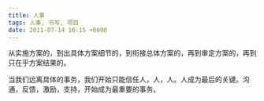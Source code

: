 ```yaml
---
title: 人事
tags: 人事, 书写, 项目
date: 2011-07-14 16:15 +0800
---
```



从实施方案的，到出具体方案细节的，到衔接总体方案的，再到审定方案的，再到只在乎方案结果的。

当我们远离具体的事务，我们开始只能信任人，人，人。人成为最后的关键。沟通，反馈，激励，支持，开始成为最重要的事务。

